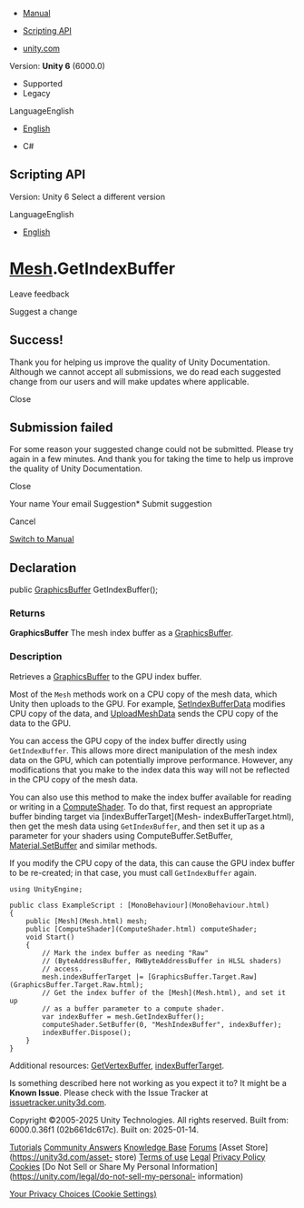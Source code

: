 [ ]()

  * [Manual](../Manual/index.html)
  * [Scripting API](../ScriptReference/index.html)

  * [unity.com](https://unity.com/)

Version: **Unity 6** (6000.0)

  * Supported
  * Legacy

LanguageEnglish

  * [English]()

  * C#

[ ](https://docs.unity3d.com)

## Scripting API

Version: Unity 6 Select a different version

LanguageEnglish

  * [English]()

#  [Mesh](Mesh.html).GetIndexBuffer

Leave feedback

Suggest a change

## Success!

Thank you for helping us improve the quality of Unity Documentation. Although
we cannot accept all submissions, we do read each suggested change from our
users and will make updates where applicable.

Close

## Submission failed

For some reason your suggested change could not be submitted. Please <a>try
again</a> in a few minutes. And thank you for taking the time to help us
improve the quality of Unity Documentation.

Close

Your name Your email Suggestion* Submit suggestion

Cancel

[Switch to Manual](../Manual/class-Mesh.html "Go to Mesh Component in the
Manual")

## Declaration

public [GraphicsBuffer](GraphicsBuffer.html) GetIndexBuffer();

### Returns

**GraphicsBuffer** The mesh index buffer as a
[GraphicsBuffer](GraphicsBuffer.html).

### Description

Retrieves a [GraphicsBuffer](GraphicsBuffer.html) to the GPU index buffer.

Most of the `Mesh` methods work on a CPU copy of the mesh data, which Unity
then uploads to the GPU. For example,
[SetIndexBufferData](Mesh.SetIndexBufferData.html) modifies CPU copy of the
data, and [UploadMeshData](Mesh.UploadMeshData.html) sends the CPU copy of the
data to the GPU.  
  
You can access the GPU copy of the index buffer directly using
`GetIndexBuffer`. This allows more direct manipulation of the mesh index data
on the GPU, which can potentially improve performance. However, any
modifications that you make to the index data this way will not be reflected
in the CPU copy of the mesh data.  
  
You can also use this method to make the index buffer available for reading or
writing in a [ComputeShader](ComputeShader.html). To do that, first request an
appropriate buffer binding target via [indexBufferTarget](Mesh-
indexBufferTarget.html), then get the mesh data using `GetIndexBuffer`, and
then set it up as a parameter for your shaders using ComputeBuffer.SetBuffer,
[Material.SetBuffer](Material.SetBuffer.html) and similar methods.  
  
If you modify the CPU copy of the data, this can cause the GPU index buffer to
be re-created; in that case, you must call `GetIndexBuffer` again.

    
    
    using UnityEngine;  
      
    public class ExampleScript : [MonoBehaviour](MonoBehaviour.html)
    {
        public [Mesh](Mesh.html) mesh;
        public [ComputeShader](ComputeShader.html) computeShader;
        void Start()
        {
            // Mark the index buffer as needing "Raw"
            // (ByteAddressBuffer, RWByteAddressBuffer in HLSL shaders)
            // access.
            mesh.indexBufferTarget |= [GraphicsBuffer.Target.Raw](GraphicsBuffer.Target.Raw.html);
            // Get the index buffer of the [Mesh](Mesh.html), and set it up
            // as a buffer parameter to a compute shader.
            var indexBuffer = mesh.GetIndexBuffer();
            computeShader.SetBuffer(0, "MeshIndexBuffer", indexBuffer);
            indexBuffer.Dispose();
        }
    }
    

Additional resources: [GetVertexBuffer](Mesh.GetVertexBuffer.html),
[indexBufferTarget](Mesh-indexBufferTarget.html).

Is something described here not working as you expect it to? It might be a
**Known Issue**. Please check with the Issue Tracker at
[issuetracker.unity3d.com](https://issuetracker.unity3d.com).

Copyright ©2005-2025 Unity Technologies. All rights reserved. Built from:
6000.0.36f1 (02b661dc617c). Built on: 2025-01-14.

[Tutorials](https://unity3d.com/learn) [Community
Answers](https://answers.unity3d.com) [Knowledge
Base](https://support.unity3d.com/hc/en-us)
[Forums](https://forum.unity3d.com) [Asset Store](https://unity3d.com/asset-
store) [Terms of use](https://docs.unity3d.com/Manual/TermsOfUse.html)
[Legal](https://unity.com/legal) [Privacy
Policy](https://unity.com/legal/privacy-policy)
[Cookies](https://unity.com/legal/cookie-policy) [Do Not Sell or Share My
Personal Information](https://unity.com/legal/do-not-sell-my-personal-
information)

[Your Privacy Choices (Cookie Settings)](javascript:void\(0\);)

